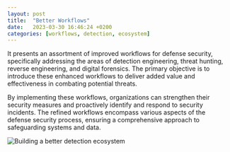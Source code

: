 ```yaml
---
layout:	post
title:  "Better Workflows"
date:   2023-03-30 16:46:24 +0200
categories: [workflows, detection, ecosystem]
---
```

It presents an assortment of improved workflows for defense security, specifically addressing the areas of detection engineering, threat hunting, reverse engineering, and digital forensics. The primary objective is to introduce these enhanced workflows to deliver added value and effectiveness in combating potential threats.

By implementing these workflows, organizations can strengthen their security measures and proactively identify and respond to security incidents. The refined workflows encompass various aspects of the defense security process, ensuring a comprehensive approach to safeguarding systems and data.

![Building a better detection ecosystem](https://www.ironnet.com/hs-fs/hubfs/Hunt%20information%20informs%20rule%20variables%20and%20level%20of%20specificity%20(1).png?width=2000&height=800&name=Hunt%20information%20informs%20rule%20variables%20and%20level%20of%20specificity%20(1).png)
